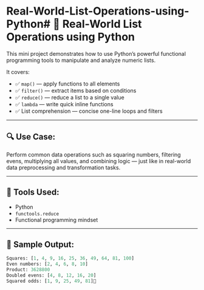# Real-World-List-Operations-using-Python# 🧮 Real-World List Operations using Python

This mini project demonstrates how to use Python’s powerful functional programming tools to manipulate and analyze numeric lists.  

It covers:

- ✅ `map()` — apply functions to all elements  
- ✅ `filter()` — extract items based on conditions  
- ✅ `reduce()` — reduce a list to a single value  
- ✅ `lambda` — write quick inline functions  
- ✅ List comprehension — concise one-line loops and filters  

---

## 🔍 Use Case:
Perform common data operations such as squaring numbers, filtering evens, multiplying all values, and combining logic — just like in real-world data preprocessing and transformation tasks.

---

## 📌 Tools Used:
- Python
- `functools.reduce`
- Functional programming mindset

---

## 📎 Sample Output:
```python
Squares: [1, 4, 9, 16, 25, 36, 49, 64, 81, 100]  
Even numbers: [2, 4, 6, 8, 10]  
Product: 3628800  
Doubled evens: [4, 8, 12, 16, 20]  
Squared odds: [1, 9, 25, 49, 81]📘

